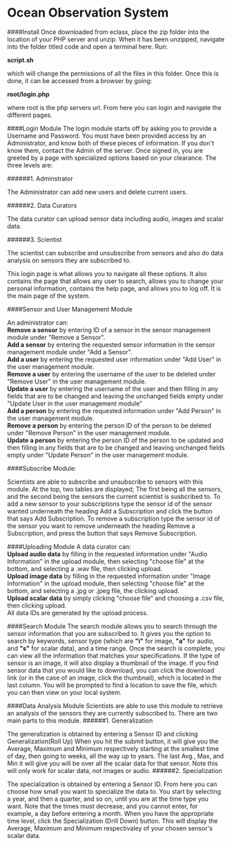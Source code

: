 # Ocean Observation System

####Install
Once downloaded from eclass, place the zip folder into the location of your PHP server and unzip.
When it has been unzipped, navigate into the folder titled code and open a terminal here. Run:

**script.sh**

which will change the permissions of all the files in this folder.
Once this is done, it can be accessed from a browser by going: 

**root/login.php**

where root is the php servers url. From here you can login and navigate the different pages.

####Login Module
The login module starts off by asking you to provide a Username and Password.
You must have been provided access by an Administrator, and know both of these pieces of information. If you don't know them, contact the Admin of the server.
Once signed in, you are greeted by a page with specialized options based on your clearance. The three levels are:

######1.	Adminstrator

The Administrator can add new users and delete current users.

######2.	Data Curators

The data curator can upload sensor data including audio, images and scalar data.

######3.	Scientist

The scientist can subscribe and unsubscribe from sensors and also do data analysis on sensors they are subscribed to.

This login page is what allows you to navigate all these options. It also contains the page that allows any user to search, allows you to change your personal information, contains the help page, and allows you to log off. It is the main page of the system.

####Sensor and User Management Module

An administrator can:  
**Remove a sensor** by entering ID of a sensor in the sensor management module under "Remove a Sensor".  
**Add a sensor** by entering the requested sensor information in the sensor management module under "Add a Sensor".  
**Add a user** by entering the requested user information under "Add User" in the user management module.  
**Remove a user** by entering the username of the user to be deleted under "Remove User" in the user management module.  
**Update a user** by entering the username of the user and then filling in any fields that are to be changed and leaving the unchanged fields empty under "Update User in the user management module"  
**Add a person** by entering the requested information under "Add Person" in the user management module.   
**Remove a person** by entering the person ID of the person to be deleted under "Remove Person" in the user management module.  
**Update a person** by entering the person ID of the person to be updated and then filling in any fields that are to be changed and leaving unchanged fields empty under "Update Person" in the user management module.  

####Subscribe Module:

Scientists are able to subscribe and unsubscribe to sensors with this module. At the top, two tables are displayed; The first being all the sensors, and the second being the sensors the current scientist is susbcribed to. To add a new sensor to your subscriptions type the sensor id of the sensor wanted underneath the heading Add a Subscription and click the button that says Add Subscription. To remove a subscription type the sensor id of the sensor you want to remove underneath the heading Remove a Subscription, and press the button that says Remove Subscription. 

####Uploading Module
A data curator can:  
**Upload audio data** by filling in the requested information under "Audio Information" in the upload module, then selecting "choose file" at the bottom, and selecting a .wav file, then clicking upload.  
**Upload image data** by filling in the requested information under "Image Information" in the upload module, then selecting "choose file" at the bottom, and selecting a .jpg or .jpeg file, the clicking upload.  
**Upload scalar data** by simply clicking "choose file" and choosing a .csv file, then clicking upload.  
All data IDs are generated by the upload process.  

####Search Module
The search module allows you to search through the sensor information that you are subscribed to. It gives you the option to search by keywords, sensor type (which are **"i"** for image, **"a"** for audio, and **"s"** for scalar data), and a time range. 
Once the search is complete, you can view all the information that matches your specifications. If the type of sensor is an image, it will also display a thumbnail of the image.
If you find sensor data that you would like to download, you can click the download link (or in the case of an image, click the thumbnail), which is located in the last column.
You will be prompted to find a location to save the file, which you can then view on your local system.

####Data Analysis Module
Scientists are able to use this module to retrieve an analysis of the sensors they are currently subscribed to. 
There are two main parts to this module.
######1.	Generalization

The generalization is obtained by entering a Sensor ID and clicking Generalization(Roll Up)
When you hit the submit button, it will give you the Average, Maximum and Minimum respectively starting at the smallest time of day, 
then going to weeks, all the way up to years. The last Avg., Max, and Min it will give you will be over all the scalar data for that sensor. 
Note this will only work for scalar data, not images or audio.
######2.	Specialization

The specialization is obtained by entering a Sensor ID. From here you can choose how small you want to specialize the data to. 
You start by selecting a year, and then a quarter, and so on, until you are at the time type you want. 
Note that the times must decrease, and you cannot enter, for example, a day before entering a month. 
When you have the appropriate time level, click the Specialization (Drill Down) button.
This will display the Average, Maximum and Minimum respectivaley of your chosen sensor's scalar data.

